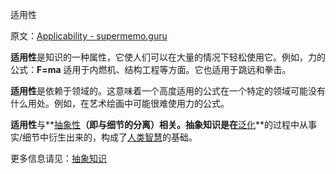 适用性

原文：[Applicability - supermemo.guru](https://supermemo.guru/wiki/Applicability)

**适用性**是知识的一种属性，它使人们可以在大量的情况下轻松使用它。例如，力的公式：**F=ma** 适用于内燃机、结构工程等方面。它也适用于跳远和拳击。

**适用性**是依赖于领域的。这意味着一个高度适用的公式在一个特定的领域可能没有什么用处。例如，在艺术绘画中可能很难使用力的公式。

**适用性**与**[抽象性](https://supermemo.guru/wiki/Abstractness)**（即与细节的分离）相关。**抽象知识**是在**[泛化](https://supermemo.guru/wiki/Generalization)**的过程中从事实/细节中衍生出来的，构成了[人类智慧](https://supermemo.guru/wiki/Human_intelligence)的基础。

更多信息请见：[抽象知识](https://supermemo.guru/wiki/Abstract_knowledge)